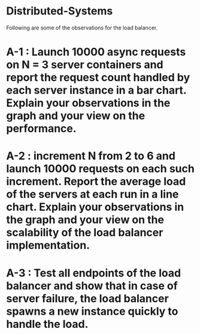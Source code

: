# Distributed-Systems
Following are some of the observations for the load balancer. <br />
# A-1 : Launch 10000 async requests on N = 3 server containers and report the request count handled by each server instance in a bar chart. Explain your observations in the graph and your view on the performance. <br />
# A-2 : increment N from 2 to 6 and launch 10000 requests on each such increment. Report the average load of the servers at each run in a line chart. Explain your observations in the graph and your view on the scalability of the load balancer implementation.
# A-3 : Test all endpoints of the load balancer and show that in case of server failure, the load balancer spawns a new instance quickly to handle the load.